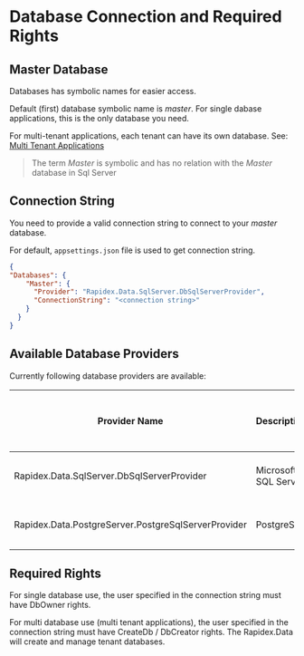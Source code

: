 # Database Connection and Required Rights

## Master Database

Databases has symbolic names for easier access.

Default (first) database symbolic name is *master*. For single dabase applications, this is the only database you need.

For multi-tenant applications, each tenant can have its own database. See: [Multi Tenant Applications](MultiTenantApplications.md)

> The term *Master* is symbolic and has no relation with the *Master* database in Sql Server

## Connection String

You need to provide a valid connection string to connect to your *master* database.

For default, `appsettings.json` file is used to get connection string.

```Json
{
"Databases": {
    "Master": {
      "Provider": "Rapidex.Data.SqlServer.DbSqlServerProvider",
      "ConnectionString": "<connection string>"
    }
  }
}
```

## Available Database Providers

Currently following database providers are available:

| Provider Name| Description|NuGet Package|Single DB Required User Rights|Multi DB Required User Rights|
|----|----|-----|-----|-----|
| Rapidex.Data.SqlServer.DbSqlServerProvider | Microsoft SQL Server| Rapidex.Data.SqlServer|DbOwner (for *master* db)|DbCreator|
| Rapidex.Data.PostgreServer.PostgreSqlServerProvider | PostgreSQL|Rapidex.Data.PostgreServer|should be database owner|CreateDb|


## Required Rights

For single database use, the user specified in the connection string must have DbOwner rights.

For multi database use (multi tenant applications), the user specified in the connection string must have CreateDb / DbCreator rights. The Rapidex.Data will create and manage tenant databases.